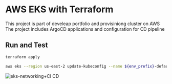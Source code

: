 # AWS EKS with Terraform
This project is part of develeap portfolio and provisiniong cluster on AWS
The project includes ArgoCD applications and configuration for CD pipeline 


## Run and Test

```bash
terraform apply
```
```bash
aws eks --region us-east-2 update-kubeconfig --name ${env_prefix}-default_cluster
```


![eks-networking+CI CD](https://user-images.githubusercontent.com/24268589/187296973-a7a7e997-ea58-4c79-ac99-3117724d0abc.png)
